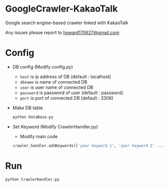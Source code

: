 GoogleCrawler-KakaoTalk
===

Google search engine-based crawler linked with KakaoTalk

Any issues please report to <howard170627@gmail.com>

# Config

- DB config (Modify config.py) 
    + `host` is ip address of DB (default : localhost)
    + `dbname` is name of connected DB
    + `user` is user name of connected DB
    + `password` is password of user (default : password)
    + `port` is port of connected DB (default : 3306)

- Make DB table
    ```python
    python DataBase.py
    ```
- Set Keyword (Modify CrawlerHandler.py)
    + Modify main code 
    ```python
    crawler_handler.addKeywords(['your keyword 1', 'your keyword 2' ... 'your keyword n'])
    ```
  
# Run
   ```python
   python CrawlerHandler.py
   ```